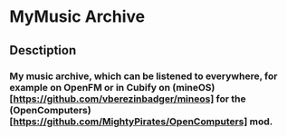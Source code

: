 # MyMusic Archive

## Desctiption
### My music archive, which can be listened to everywhere, for example on OpenFM or in Cubify on (mineOS)[https://github.com/vberezinbadger/mineos] for the (OpenComputers)[https://github.com/MightyPirates/OpenComputers] mod.
